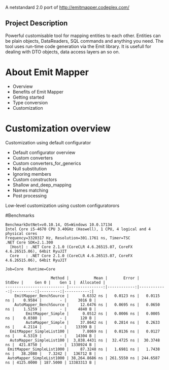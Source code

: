A netstandard 2.0 port of http://emitmapper.codeplex.com/

## Project Description
Powerful customisable tool for mapping entities to each other. Entities can be plain objects, DataReaders, SQL commands and anything you need. The tool uses run-time code generation via the Emit library. It is usefull for dealing with DTO objects, data access layers an so on.

# About Emit Mapper

* Overview
* Benefits of Emit Mapper
* Getting started
* Type conversion
* Customization

# Customization overview

Customization using default configurator
* Default configurator overview
* Custom converters
* Custom converters_for_generics
* Null substitution
* Ignoring members
* Custom constructors
* Shallow and_deep_mapping
* Names matching
* Post processing

Low-level customization using custom configuratorors

#Benchmarks

```
BenchmarkDotNet=v0.10.14, OS=Windows 10.0.17134
Intel Core i5-4670 CPU 3.40GHz (Haswell), 1 CPU, 4 logical and 4 physical cores
Frequency=3320317 Hz, Resolution=301.1761 ns, Timer=TSC
.NET Core SDK=2.1.300
  [Host] : .NET Core 2.1.0 (CoreCLR 4.6.26515.07, CoreFX 4.6.26515.06), 64bit RyuJIT
  Core   : .NET Core 2.1.0 (CoreCLR 4.6.26515.07, CoreFX 4.6.26515.06), 64bit RyuJIT

Job=Core  Runtime=Core

                    Method |           Mean |       Error |      StdDev |     Gen 0 |    Gen 1 |  Allocated |
-------------------------- |---------------:|------------:|------------:|----------:|---------:|-----------:|
    EmitMapper_BenchSource |      0.6332 ns |   0.0123 ns |   0.0115 ns |    0.9584 |        - |     3016 B |
    AutoMapper_BenchSource |     12.6476 ns |   0.0695 ns |   0.0650 ns |    1.5259 |        - |     4840 B |
         EmitMapper_Simple |      0.0512 ns |   0.0006 ns |   0.0005 ns |    0.0380 |        - |      120 B |
         AutoMapper_Simple |     37.8642 ns |   0.2814 ns |   0.2633 ns |    4.2114 |        - |    13399 B |
  EmitMapper_SimpleList100 |      7.8069 ns |   0.0136 ns |   0.0127 ns |    4.5319 |        - |    14304 B |
  AutoMapper_SimpleList100 |  3,838.4431 ns |  32.4725 ns |  30.3748 ns |  421.8750 |        - |  1338924 B |
 EmitMapper_SimpleList1000 |     87.3248 ns |   1.6981 ns |   1.7438 ns |   38.2080 |   7.3242 |   136712 B |
 AutoMapper_SimpleList1000 | 38,264.8686 ns | 261.5550 ns | 244.6587 ns | 4125.0000 | 187.5000 | 13383313 B |
```
